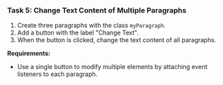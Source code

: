 ### **Task 5: Change Text Content of Multiple Paragraphs**
1. Create three paragraphs with the class `myParagraph`.
2. Add a button with the label "Change Text".
3. When the button is clicked, change the text content of all paragraphs.

**Requirements:**
- Use a single button to modify multiple elements by attaching event listeners to each paragraph.